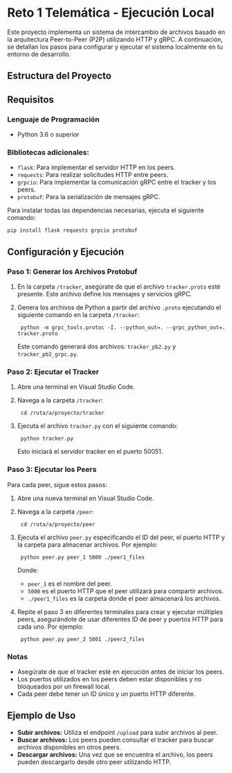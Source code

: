 # Reto 1 Telemática - Ejecución Local

Este proyecto implementa un sistema de intercambio de archivos basado en la arquitectura Peer-to-Peer (P2P) utilizando HTTP y gRPC. A continuación, se detallan los pasos para configurar y ejecutar el sistema localmente en tu entorno de desarrollo.

## Estructura del Proyecto


## Requisitos

### Lenguaje de Programación
- Python 3.6 o superior

### Bibliotecas adicionales:
- `flask`: Para implementar el servidor HTTP en los peers.
- `requests`: Para realizar solicitudes HTTP entre peers.
- `grpcio`: Para implementar la comunicación gRPC entre el tracker y los peers.
- `protobuf`: Para la serialización de mensajes gRPC.

Para instalar todas las dependencias necesarias, ejecuta el siguiente comando:

    pip install flask requests grpcio protobuf

## Configuración y Ejecución

### Paso 1: Generar los Archivos Protobuf

1. En la carpeta `/tracker`, asegúrate de que el archivo `tracker.proto` esté presente. Este archivo define los mensajes y servicios gRPC.
2. Genera los archivos de Python a partir del archivo `.proto` ejecutando el siguiente comando en la carpeta `/tracker`:

        python -m grpc_tools.protoc -I. --python_out=. --grpc_python_out=. tracker.proto

   Este comando generará dos archivos: `tracker_pb2.py` y `tracker_pb2_grpc.py`.

### Paso 2: Ejecutar el Tracker

1. Abre una terminal en Visual Studio Code.
2. Navega a la carpeta `/tracker`:

        cd /ruta/a/proyecto/tracker

3. Ejecuta el archivo `tracker.py` con el siguiente comando:

        python tracker.py

   Esto iniciará el servidor tracker en el puerto 50051.

### Paso 3: Ejecutar los Peers

Para cada peer, sigue estos pasos:

1. Abre una nueva terminal en Visual Studio Code.
2. Navega a la carpeta `/peer`:

        cd /ruta/a/proyecto/peer

3. Ejecuta el archivo `peer.py` especificando el ID del peer, el puerto HTTP y la carpeta para almacenar archivos. Por ejemplo:

        python peer.py peer_1 5000 ./peer1_files

   Donde:
   - `peer_1` es el nombre del peer.
   - `5000` es el puerto HTTP que el peer utilizará para compartir archivos.
   - `./peer1_files` es la carpeta donde el peer almacenará los archivos.

4. Repite el paso 3 en diferentes terminales para crear y ejecutar múltiples peers, asegurándote de usar diferentes ID de peer y puertos HTTP para cada uno. Por ejemplo:

        python peer.py peer_2 5001 ./peer2_files

### Notas

- Asegúrate de que el tracker esté en ejecución antes de iniciar los peers.
- Los puertos utilizados en los peers deben estar disponibles y no bloqueados por un firewall local.
- Cada peer debe tener un ID único y un puerto HTTP diferente.

## Ejemplo de Uso

- **Subir archivos:** Utiliza el endpoint `/upload` para subir archivos al peer.
- **Buscar archivos:** Los peers pueden consultar el tracker para buscar archivos disponibles en otros peers.
- **Descargar archivos:** Una vez que se encuentra el archivo, los peers pueden descargarlo desde otro peer utilizando HTTP.


